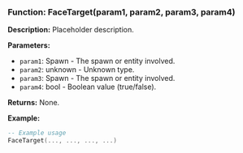 ### Function: FaceTarget(param1, param2, param3, param4)

**Description:**
Placeholder description.

**Parameters:**
- `param1`: Spawn - The spawn or entity involved.
- `param2`: unknown - Unknown type.
- `param3`: Spawn - The spawn or entity involved.
- `param4`: bool - Boolean value (true/false).

**Returns:** None.

**Example:**

```lua
-- Example usage
FaceTarget(..., ..., ..., ...)
```
